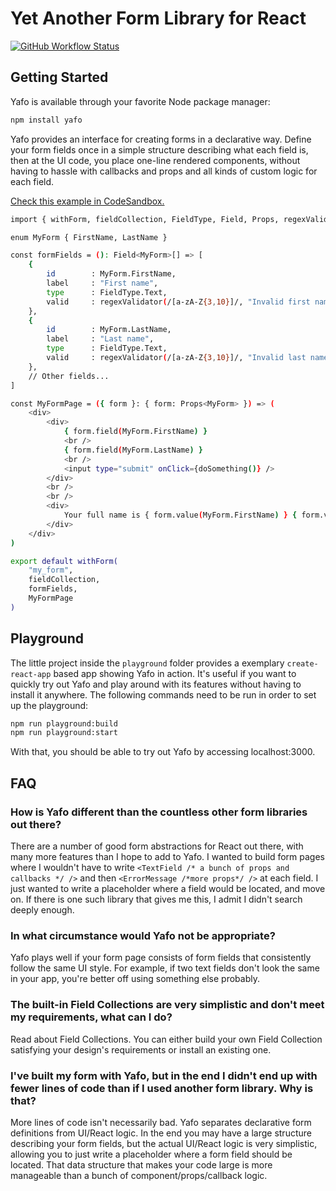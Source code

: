 # Yet Another Form Library for React

[![GitHub Workflow Status](https://img.shields.io/github/workflow/status/dhuan/yafo/Test?logo=github&style=for-the-badge)](https://github.com/dhuan/yafo/actions?query=workflow%3AGo)

## Getting Started

Yafo is available through your favorite Node package manager:

```sh
npm install yafo
```

Yafo provides an interface for creating forms in a declarative way. Define your
form fields once in a simple structure describing what each field is, then at
the UI code, you place one-line rendered components, without having to hassle
with callbacks and props and all kinds of custom logic for each field.

[Check this example in CodeSandbox.](https://codesandbox.io/s/yafo-example-yomb9)

```sh
import { withForm, fieldCollection, FieldType, Field, Props, regexValidator } from "yafo";

enum MyForm { FirstName, LastName }

const formFields = (): Field<MyForm>[] => [
    {
        id        : MyForm.FirstName,
        label     : "First name",
        type      : FieldType.Text,
        valid     : regexValidator(/[a-zA-Z{3,10}]/, "Invalid first name!"),
    },
    {
        id        : MyForm.LastName,
        label     : "Last name",
        type      : FieldType.Text,
        valid     : regexValidator(/[a-zA-Z{3,10}]/, "Invalid last name!"),
    },
    // Other fields...
]

const MyFormPage = ({ form }: { form: Props<MyForm> }) => (
    <div>
        <div>
            { form.field(MyForm.FirstName) }
            <br />
            { form.field(MyForm.LastName) }
            <br />
            <input type="submit" onClick={doSomething()} />
        </div>
        <br />
        <br />
        <div>
            Your full name is { form.value(MyForm.FirstName) } { form.value(MyForm.LastName) }
        </div>
    </div>
)

export default withForm(
    "my_form",
    fieldCollection,
    formFields,
    MyFormPage
)
```

## Playground

The little project inside the `playground` folder provides a exemplary
`create-react-app` based app showing Yafo in action. It's useful if you want to
quickly try out Yafo and play around with its features without having to
install it anywhere. The following commands need to be run in order to set up
the playground:

```sh
npm run playground:build
npm run playground:start
```

With that, you should be able to try out Yafo by accessing localhost:3000.

## FAQ

### How is Yafo different than the countless other form libraries out there?

There are a number of good form abstractions for React out there, with many
more features than I hope to add to Yafo. I wanted to build form pages where I
wouldn't have to write `<TextField /* a bunch of props and callbacks */ />` and
then `<ErrorMessage /*more props*/ />` at each field. I just wanted to write a
placeholder where a field would be located, and move on. If there is one such
library that gives me this, I admit I didn't search deeply enough.

### In what circumstance would Yafo not be appropriate?

Yafo plays well if your form page consists of form fields that consistently
follow the same UI style. For example, if two text fields don't look the same
in your app, you're better off using something else probably.

### The built-in Field Collections are very simplistic and don't meet my requirements, what can I do?

Read about Field Collections. You can either build your own Field Collection
satisfying your design's requirements or install an existing one.

### I've built my form with Yafo, but in the end I didn't end up with fewer lines of code than if I used another form library. Why is that?

More lines of code isn't necessarily bad. Yafo separates declarative form
definitions from UI/React logic. In the end you may have a large structure
describing your form fields, but the actual UI/React logic is very simplistic,
allowing you to just write a placeholder where a form field should be located.
That data structure that makes your code large is more manageable than a bunch
of component/props/callback logic.
